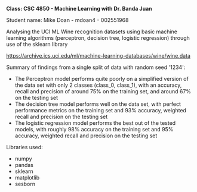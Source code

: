 **Class: CSC 4850 - Machine Learning with Dr. Banda Juan**

Student name: Mike Doan - mdoan4 - 002551968

Analysing the UCI ML Wine recognition datasets using basic machine learning algorithms (perceptron, decision tree, logistic regression) through use of the sklearn library

https://archive.ics.uci.edu/ml/machine-learning-databases/wine/wine.data 

Summary of findings from a single split of data with random seed '1234':
 * The Perceptron model performs quite poorly on a simplified version of the data set with only 2 classes (class_0, class_1), with an accuracy, recall and precision of around 75% on the training set, and around 67% on the testing set
 * The decision tree model performs well on the data set, with perfect performance metrics on the training set and 93% accuracy, weighted recall and precision on the testing set
*  The logistic regression model performs the best out of the tested models, with roughly 98% accuracy on the training set and 95% accuracy, weighted recall and precision on the testing set

Libraries used:
* numpy
* pandas
* sklearn
* matplotlib
* sesborn
